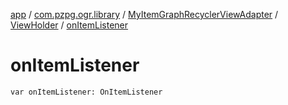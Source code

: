 [app](../../../index.md) / [com.pzpg.ogr.library](../../index.md) / [MyItemGraphRecyclerViewAdapter](../index.md) / [ViewHolder](index.md) / [onItemListener](./on-item-listener.md)

# onItemListener

`var onItemListener: OnItemListener`